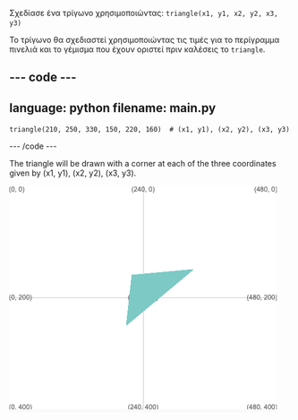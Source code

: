 Σχεδίασε ένα τρίγωνο χρησιμοποιώντας: `triangle(x1, y1, x2, y2, x3, y3)`

Το τρίγωνο θα σχεδιαστεί χρησιμοποιώντας τις τιμές για το περίγραμμα πινελιά και το γέμισμα που έχουν οριστεί πριν καλέσεις το `triangle`.

--- code ---
---
language: python
filename: main.py
---

    triangle(210, 250, 330, 150, 220, 160)  # (x1, y1), (x2, y2), (x3, y3)

--- /code ---

The triangle will be drawn with a corner at each of the three coordinates given by (x1, y1), (x2, y2), (x3, y3).

![The output area showing a triangle with corners at the coordinates from the code.](images/example.png)
